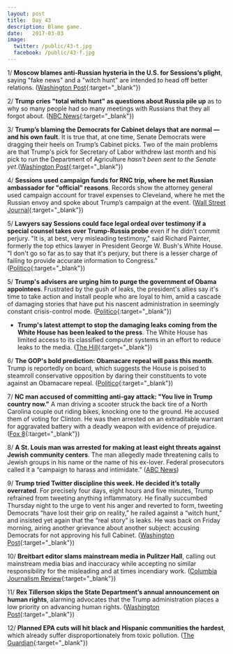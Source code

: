 ```yaml
---
layout: post
title:  Day 43
description: Blame game.
date:   2017-03-03
image:
  twitter: /public/43-t.jpg
  facebook: /public/43-f.jpg
---
```


1/ **Moscow blames anti-Russian hysteria in the U.S. for Sessions’s plight**, saying "fake news" and a "witch hunt" are intended to head off better relations. ([Washington Post](https://www.washingtonpost.com/world/europe/moscow-blames-anti-russian-hysteria-for-sessionss-plight/2017/03/03/081e94e8-0000-11e7-a51a-e16b4bcc6644_story.html){:target="_blank"})

2/ **Trump cries "total witch hunt" as questions about Russia pile up** as to why so many people had so many meetings with Russians that they all forgot about. ([NBC News](http://www.nbcnews.com/politics/first-read/trump-cries-witch-hunt-russia-questions-pile-n728611){:target="_blank"})

3/ **Trump’s blaming the Democrats for Cabinet delays that are normal — and his own fault**. It is true that, at one time, Senate Democrats were dragging their heels on Trump’s Cabinet picks. Two of the main problems are that Trump's pick for Secretary of Labor withdrew last month and his pick to run the Department of Agriculture *hasn't been sent to the Senate yet*.([Washington Post](https://www.washingtonpost.com/news/politics/wp/2017/03/03/trump-is-blaming-the-democrats-for-cabinet-delays-that-are-normal-and-his-own-fault/){:target="_blank"})

4/ **Sessions used campaign funds for RNC trip, where he met Russian ambassador for "official" reasons**. Records show the attorney general used campaign account for travel expenses to Cleveland, where he met the Russian envoy and spoke about Trump’s campaign at the event. ([Wall Street Journal](https://www.wsj.com/articles/jeff-sessions-used-political-funds-for-republican-convention-expenses-1488509301){:target="_blank"})

5/ **Lawyers say Sessions could face legal ordeal over testimony if a special counsel takes over Trump-Russia probe** even if he didn't commit perjury. "It is, at best, very misleading testimony," said Richard Painter, formerly the top ethics lawyer in President George W. Bush's White House. "I don't go so far as to say that it's perjury, but there is a lesser charge of failing to provide accurate information to Congress." ([Politico](http://www.politico.com/story/2017/03/jeff-sessions-legal-outlook-235630){:target="_blank"})

5/ **Trump's advisers are urging him to purge the government of Obama appointees**. Frustrated by the gush of leaks, the president's allies say it's time to take action and install people who are loyal to him, amid a cascade of damaging stories that have put his nascent administration in seemingly constant crisis-control mode. ([Politico](http://www.politico.com/story/2017/03/trump-obama-appointees-advisers-purge-235629){:target="_blank"})

* **Trump's latest attempt to stop the damaging leaks coming from the White House has been leaked to the press**. The White House has limited access to its classified computer systems in an effort to reduce leaks to the media. ([The Hill](http://thehill.com/homenews/administration/322155-trump-teams-push-to-stop-leaks-quickly-leaks-to-press){:target="_blank"})

6/ **The GOP's bold prediction: Obamacare repeal will pass this month**. Trump is reportedly on board, which suggests the House is poised to steamroll conservative opposition by daring their constituents to vote against an Obamacare repeal. ([Politico](http://www.politico.com/story/2017/03/house-leaders-obamacare-repeal-pass-month-235623){:target="_blank"})

7/ **NC man accused of committing anti-gay attack: "You live in Trump country now."** A man driving a scooter struck the back tire of a North Carolina couple out riding bikes, knocking one to the ground. He accused them of voting for Clinton. He was then arrested on an extraditable warrant for aggravated battery with a deadly weapon with evidence of prejudice. ([Fox 8](http://myfox8.com/2017/03/03/nc-man-accused-of-committing-anti-gay-attack-you-live-in-trump-country-now/){:target="_blank"})

8/ **A St. Louis man was arrested for making at least eight threats against Jewish community centers**. The man allegedly made threatening calls to Jewish groups in his name or the name of his ex-lover. Federal prosecutors called it a “campaign to harass and intimidate.” ([ABC News](http://abcnews.go.com/US/man-accused-making-threats-jewish-community-centers-arrested/story?id=45884069))

9/ **Trump tried Twitter discipline this week. He decided it’s totally overrated**. For precisely four days, eight hours and five minutes, Trump refrained from tweeting anything inflammatory. He finally succumbed Thursday night to the urge to vent his anger and reverted to form, tweeting Democrats “have lost their grip on reality,” he railed against a “witch hunt,” and insisted yet again that the “real story” is leaks. He was back on Friday morning, airing another grievance about another subject: accusing Democrats for not approving his full Cabinet. ([Washington Post](https://www.washingtonpost.com/news/the-fix/wp/2017/03/03/trump-tried-twitter-discipline-this-week-he-decided-its-totally-overrated/){:target="_blank"})

10/ **Breitbart editor slams mainstream media in Pulitzer Hall**, calling out mainstream media bias and inaccuracy while accepting no similar responsibility for the misleading and at times incendiary work. ([Columbia Journalism Review](http://www.cjr.org/covering_trump/breitbart-editor-columbia-stelter.php){:target="_blank"})

11/ **Rex Tillerson skips the State Department’s annual announcement on human rights**, alarming advocates that the Trump administration places a low priority on advancing human rights. ([Washington Post](https://www.washingtonpost.com/world/national-security/rex-tillerson-skips-state-departments-annual-announcement-on-human-rights-alarming-advocates/2017/03/03/7fbf8584-002d-11e7-8f41-ea6ed597e4ca_story.html){:target="_blank"})

12/ **Planned EPA cuts will hit black and Hispanic communities the hardest**, which already suffer disproportionately from toxic pollution. ([The Guardian](https://www.theguardian.com/environment/2017/mar/03/epa-environment-budget-cuts-pollution-justice-office){:target="_blank"})